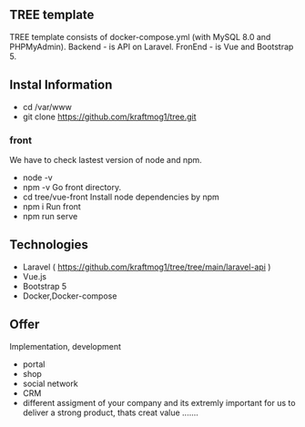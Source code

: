 ## TREE template
TREE template consists of docker-compose.yml (with MySQL 8.0 and PHPMyAdmin). Backend - is API on Laravel.
FronEnd - is Vue and Bootstrap 5.

## Instal Information
- cd /var/www 
- git clone https://github.com/kraftmog1/tree.git
### front
We have to check lastest version of node and npm.
- node -v
- npm -v 
Go front directory.
- cd tree/vue-front
Install node dependencies by npm
- npm i
Run front  
- npm run serve
## Technologies
- Laravel ( https://github.com/kraftmog1/tree/tree/main/laravel-api )
- Vue.js
- Bootstrap 5
- Docker,Docker-compose
## Offer 
Implementation, development
- portal
- shop 
- social network
- CRM 
- different assigment of your company
  and its extremly important for us to deliver a strong product,
thats creat value .......
  
  

